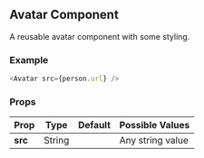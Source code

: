 ## Avatar Component
A reusable avatar component with some styling.

### Example

```js
<Avatar src={person.url} />
```

### Props

| Prop          | Type     | Default     | Possible Values
| ------------- | -------- | ----------- | ---------------------------------------------
| **src**    | String   |             | Any string value
